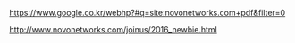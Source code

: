 https://www.google.co.kr/webhp?#q=site:novonetworks.com+pdf&filter=0

http://www.novonetworks.com/joinus/2016_newbie.html